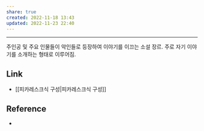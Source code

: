 ```yaml
---
share: true
created: 2022-11-18 13:43
updated: 2022-11-23 22:40
---
```


---

주인공 및 주요 인물들이 악인들로 등장하여 이야기를 이끄는 소설 장르.
주로 자기 이야기를 소개하는 형태로 이루어짐.


## Link
- [[피카레스크식 구성|피카레스크식 구성]]


## Reference
- 